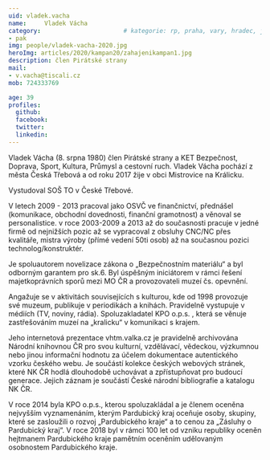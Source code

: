 ```yaml
---
uid: vladek.vacha
name:     Vladek Vácha		
category:                 		# kategorie: rp, praha, vary, hradec, jmk, senat
- pak
img: people/vladek-vacha-2020.jpg
heroImg: articles/2020/kampan20/zahajenikampan1.jpg
description: člen Pirátské strany
mail:
- v.vacha@tiscali.cz
mob: 724333769

age: 39
profiles:
  github: 
  facebook: 
  twitter:
  linkedin:
---
```

Vladek Vácha (8. srpna 1980) člen Pirátské strany a KET Bezpečnost, Doprava, Sport, Kultura, Průmysl a cestovní ruch. Vladek Vácha pochází z města Česká Třebová a od roku 2017 žije v obci Mistrovice na Králicku.

Vystudoval SOŠ TO v České Třebové.

V letech 2009 - 2013 pracoval jako OSVČ ve finančnictví, přednášel (komunikace, obchodní dovednosti, finanční gramotnost) a věnoval se personalistice. v roce 2003-2009 a 2013 až do současnosti pracuje v jedné firmě od nejnižších pozic až se vypracoval z obsluhy CNC/NC přes kvalitáře, mistra výroby (přímé vedení 50ti osob) až na současnou pozici technolog/konstruktér.

Je spoluautorem novelizace zákona o „Bezpečnostním materiálu“ a byl odborným garantem pro sk.6. Byl úspěšným iniciátorem v rámci řešení majetkoprávních sporů mezi MO ČR a provozovateli muzeí čs. opevnění.

Angažuje se v aktivitách souvisejících s kulturou, kde od 1998 provozuje své muzeum, publikuje v periodikách a knihách. Pravidelně vystupuje v médiích (TV, noviny, rádia). Spoluzakladatel KPO o.p.s. , která se věnuje zastřešováním muzeí na „kralicku“ v komunikaci s krajem.

Jeho internetová prezentace vhtm.valka.cz je pravidelně archivována Národní knihovnou ČR pro svou kulturní, vzdělávací, vědeckou, výzkumnou nebo jinou informační hodnotu za účelem dokumentace autentického vzorku českého webu. Je součástí kolekce českých webových stránek, které NK ČR hodlá dlouhodobě uchovávat a zpřístupňovat pro budoucí generace. Jejich záznam je součástí České národní bibliografie a katalogu NK ČR.

V roce 2014 byla KPO o.p.s., kterou spoluzakládal a je členem oceněna nejvyšším vyznamenáním, kterým Pardubický kraj oceňuje osoby, skupiny, které se zasloužili o rozvoj „Pardubického kraje“ a to cenou za „Zásluhy o Pardubický kraj“. V roce 2018 byl v rámci 100 let od vzniku republiky oceněn hejtmanem Pardubického kraje pamětním oceněním udělovaným osobnostem Pardubického kraje.


